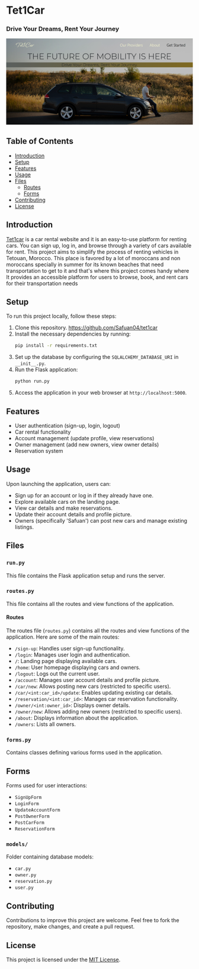 # Tet1Car

### Drive Your Dreams, Rent Your Journey

<img src="https://github.com/Safuan04/tet1car/blob/master/carrent/static/web_images/landing_page.PNG?raw=true">

## Table of Contents
- [Introduction](#introduction)
- [Setup](#setup)
- [Features](#features)
- [Usage](#usage)
- [Files](#files)
  - [Routes](#routes)
  - [Forms](#forms)
- [Contributing](#contributing)
- [License](#license)

## Introduction

[Tet1car](https://www.safuan04.tech/) is a car rental website and it is an easy-to-use platform for renting cars. You can sign up, log in, and browse through a variety of cars available for rent.
This project  aims to simplify the process of renting vehicles in Tetouan, Morocco. This place is favored by a lot of moroccans and non moroccans specially in summer for its known beaches that need transportation to get to it
and that's where this project comes handy where It provides an accessible platform for users to browse, book, and rent cars for their transportation needs

## Setup

To run this project locally, follow these steps:

1. Clone this repository. https://github.com/Safuan04/tet1car
2. Install the necessary dependencies by running:
    ```bash
    pip install -r requirements.txt
    ```
3. Set up the database by configuring the `SQLALCHEMY_DATABASE_URI` in `__init__.py`.
4. Run the Flask application:
    ```bash
    python run.py
    ```
5. Access the application in your web browser at `http://localhost:5000`.

## Features

- User authentication (sign-up, login, logout)
- Car rental functionality
- Account management (update profile, view reservations)
- Owner management (add new owners, view owner details)
- Reservation system

## Usage

Upon launching the application, users can:

- Sign up for an account or log in if they already have one.
- Explore available cars on the landing page.
- View car details and make reservations.
- Update their account details and profile picture.
- Owners (specifically 'Safuan') can post new cars and manage existing listings.

## Files

### `run.py`

This file contains the Flask application setup and runs the server.

### `routes.py`

This file contains all the routes and view functions of the application.

#### Routes

The routes file (`routes.py`) contains all the routes and view functions of the application. Here are some of the main routes:

- `/sign-up`: Handles user sign-up functionality.
- `/login`: Manages user login and authentication.
- `/`: Landing page displaying available cars.
- `/home`: User homepage displaying cars and owners.
- `/logout`: Logs out the current user.
- `/account`: Manages user account details and profile picture.
- `/car/new`: Allows posting new cars (restricted to specific users).
- `/car/<int:car_id>/update`: Enables updating existing car details.
- `/reservation/<int:car_id>`: Manages car reservation functionality.
- `/owner/<int:owner_id>`: Displays owner details.
- `/owner/new`: Allows adding new owners (restricted to specific users).
- `/about`: Displays information about the application.
- `/owners`: Lists all owners.

### `forms.py`

Contains classes defining various forms used in the application.

## Forms

Forms used for user interactions:

- `SignUpForm`
- `LoginForm`
- `UpdateAccountForm`
- `PostOwnerForm`
- `PostCarForm`
- `ReservationForm`

### `models/`

Folder containing database models:

- `car.py`
- `owner.py`
- `reservation.py`
- `user.py`

## Contributing

Contributions to improve this project are welcome. Feel free to fork the repository, make changes, and create a pull request.

## License

This project is licensed under the [MIT License](LICENSE).

